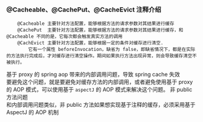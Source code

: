 ### @Cacheable、@CachePut、@CacheEvict 注释介绍
~~~
    @Cacheable 主要针对方法配置，能够根据方法的请求参数对其结果进行缓存
    @CachePut  主要针对方法配置，能够根据方法的请求参数对其结果进行缓存，和 @Cacheable 不同的是，它每次都会触发真实方法的调用
    @CachEvict 主要针对方法配置，能够根据一定的条件对缓存进行清空.
        它有一个属性 beforeInvocation，缺省为 false，即缺省情况下，都是在实际的方法执行完成后，才对缓存进行清空操作。期间如果执行方法出现异常，则会导致缓存清空不被执行。
~~~

基于 proxy 的 spring aop 带来的内部调用问题，导致 spring cache 失效  
要避免这个问题，就是要避免对缓存方法的内部调用，或者避免使用基于 proxy 的 AOP 模式，可以使用基于 `aspectJ` 的 AOP 模式来解决这个问题。
非 public 方法问题  
和内部调用问题类似，非 public 方法如果想实现基于注释的缓存，必须采用基于 AspectJ 的 AOP 机制

